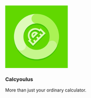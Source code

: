 [<img src="https://github.com/j-m-a-g/Calcyoulus/blob/master/Calcyoulus.Android/Resources/drawable/calcyoulus_brand.png" width="200" height="200"/>](https://github.com/j-m-a-g/Calcyoulus/blob/master/Calcyoulus.Android/Resources/drawable/calcyoulus_brand.png)
### Calcyoulus
More than just your ordinary calculator.
